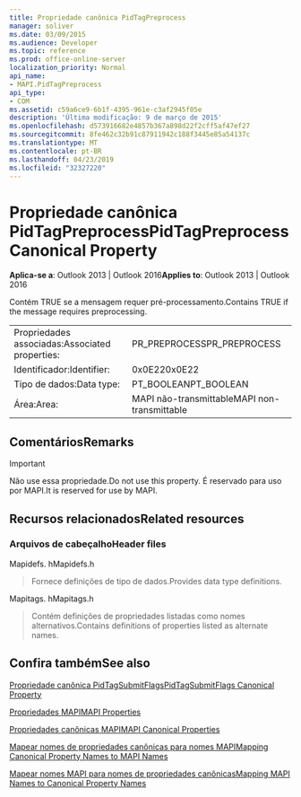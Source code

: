 ```yaml
---
title: Propriedade canônica PidTagPreprocess
manager: soliver
ms.date: 03/09/2015
ms.audience: Developer
ms.topic: reference
ms.prod: office-online-server
localization_priority: Normal
api_name:
- MAPI.PidTagPreprocess
api_type:
- COM
ms.assetid: c59a6ce9-6b1f-4395-961e-c3af2945f05e
description: 'Última modificação: 9 de março de 2015'
ms.openlocfilehash: d573916682e4857b367a898d22f2cff5af47ef27
ms.sourcegitcommit: 8fe462c32b91c87911942c188f3445e85a54137c
ms.translationtype: MT
ms.contentlocale: pt-BR
ms.lasthandoff: 04/23/2019
ms.locfileid: "32327220"
---
```

# <a name="pidtagpreprocess-canonical-property"></a><span data-ttu-id="2a027-103">Propriedade canônica PidTagPreprocess</span><span class="sxs-lookup"><span data-stu-id="2a027-103">PidTagPreprocess Canonical Property</span></span>

  
  
<span data-ttu-id="2a027-104">**Aplica-se a**: Outlook 2013 | Outlook 2016</span><span class="sxs-lookup"><span data-stu-id="2a027-104">**Applies to**: Outlook 2013 | Outlook 2016</span></span> 
  
<span data-ttu-id="2a027-105">Contém TRUE se a mensagem requer pré-processamento.</span><span class="sxs-lookup"><span data-stu-id="2a027-105">Contains TRUE if the message requires preprocessing.</span></span>
  
|||
|:-----|:-----|
|<span data-ttu-id="2a027-106">Propriedades associadas:</span><span class="sxs-lookup"><span data-stu-id="2a027-106">Associated properties:</span></span>  <br/> |<span data-ttu-id="2a027-107">PR_PREPROCESS</span><span class="sxs-lookup"><span data-stu-id="2a027-107">PR_PREPROCESS</span></span>  <br/> |
|<span data-ttu-id="2a027-108">Identificador:</span><span class="sxs-lookup"><span data-stu-id="2a027-108">Identifier:</span></span>  <br/> |<span data-ttu-id="2a027-109">0x0E22</span><span class="sxs-lookup"><span data-stu-id="2a027-109">0x0E22</span></span>  <br/> |
|<span data-ttu-id="2a027-110">Tipo de dados:</span><span class="sxs-lookup"><span data-stu-id="2a027-110">Data type:</span></span>  <br/> |<span data-ttu-id="2a027-111">PT_BOOLEAN</span><span class="sxs-lookup"><span data-stu-id="2a027-111">PT_BOOLEAN</span></span>  <br/> |
|<span data-ttu-id="2a027-112">Área:</span><span class="sxs-lookup"><span data-stu-id="2a027-112">Area:</span></span>  <br/> |<span data-ttu-id="2a027-113">MAPI não-transmittable</span><span class="sxs-lookup"><span data-stu-id="2a027-113">MAPI non-transmittable</span></span>  <br/> |
   
## <a name="remarks"></a><span data-ttu-id="2a027-114">Comentários</span><span class="sxs-lookup"><span data-stu-id="2a027-114">Remarks</span></span>

> [!IMPORTANT]
> <span data-ttu-id="2a027-115">Não use essa propriedade.</span><span class="sxs-lookup"><span data-stu-id="2a027-115">Do not use this property.</span></span> <span data-ttu-id="2a027-116">É reservado para uso por MAPI.</span><span class="sxs-lookup"><span data-stu-id="2a027-116">It is reserved for use by MAPI.</span></span> 
  
## <a name="related-resources"></a><span data-ttu-id="2a027-117">Recursos relacionados</span><span class="sxs-lookup"><span data-stu-id="2a027-117">Related resources</span></span>

### <a name="header-files"></a><span data-ttu-id="2a027-118">Arquivos de cabeçalho</span><span class="sxs-lookup"><span data-stu-id="2a027-118">Header files</span></span>

<span data-ttu-id="2a027-119">Mapidefs. h</span><span class="sxs-lookup"><span data-stu-id="2a027-119">Mapidefs.h</span></span>
  
> <span data-ttu-id="2a027-120">Fornece definições de tipo de dados.</span><span class="sxs-lookup"><span data-stu-id="2a027-120">Provides data type definitions.</span></span>
    
<span data-ttu-id="2a027-121">Mapitags. h</span><span class="sxs-lookup"><span data-stu-id="2a027-121">Mapitags.h</span></span>
  
> <span data-ttu-id="2a027-122">Contém definições de propriedades listadas como nomes alternativos.</span><span class="sxs-lookup"><span data-stu-id="2a027-122">Contains definitions of properties listed as alternate names.</span></span>
    
## <a name="see-also"></a><span data-ttu-id="2a027-123">Confira também</span><span class="sxs-lookup"><span data-stu-id="2a027-123">See also</span></span>



[<span data-ttu-id="2a027-124">Propriedade canônica PidTagSubmitFlags</span><span class="sxs-lookup"><span data-stu-id="2a027-124">PidTagSubmitFlags Canonical Property</span></span>](pidtagsubmitflags-canonical-property.md)


[<span data-ttu-id="2a027-125">Propriedades MAPI</span><span class="sxs-lookup"><span data-stu-id="2a027-125">MAPI Properties</span></span>](mapi-properties.md)
  
[<span data-ttu-id="2a027-126">Propriedades canônicas MAPI</span><span class="sxs-lookup"><span data-stu-id="2a027-126">MAPI Canonical Properties</span></span>](mapi-canonical-properties.md)
  
[<span data-ttu-id="2a027-127">Mapear nomes de propriedades canônicas para nomes MAPI</span><span class="sxs-lookup"><span data-stu-id="2a027-127">Mapping Canonical Property Names to MAPI Names</span></span>](mapping-canonical-property-names-to-mapi-names.md)
  
[<span data-ttu-id="2a027-128">Mapear nomes MAPI para nomes de propriedades canônicas</span><span class="sxs-lookup"><span data-stu-id="2a027-128">Mapping MAPI Names to Canonical Property Names</span></span>](mapping-mapi-names-to-canonical-property-names.md)

